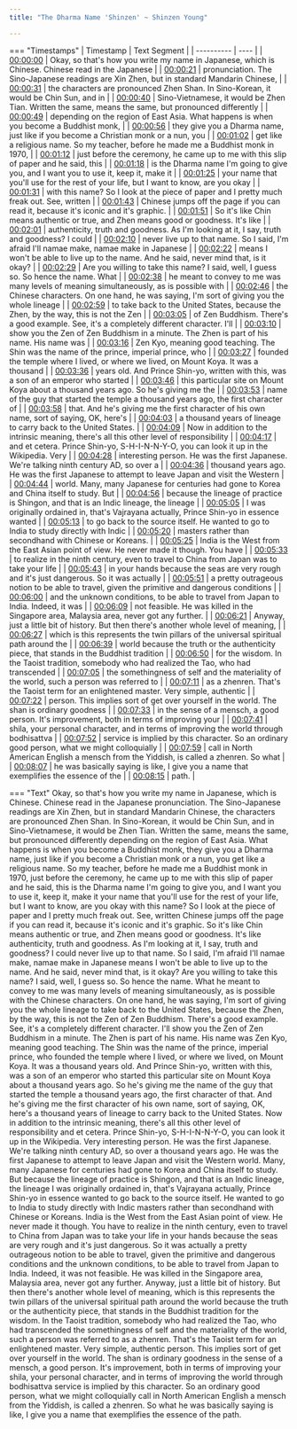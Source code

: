 ```yaml
---
title: "The Dharma Name 'Shinzen' ~ Shinzen Young"

---
```

=== "Timestamps"
    | Timestamp | Text Segment |
    | ---------- | ----  |
    | [00:00:00](https://www.youtube.com/watch?v=ri2daqYL7mU&t=0) |  Okay, so that's how you write my name in Japanese, which is Chinese. Chinese read in the Japanese |
    | [00:00:21](https://www.youtube.com/watch?v=ri2daqYL7mU&t=21) |  pronunciation. The Sino-Japanese readings are Xin Zhen, but in standard Mandarin Chinese, |
    | [00:00:31](https://www.youtube.com/watch?v=ri2daqYL7mU&t=31) |  the characters are pronounced Zhen Shan. In Sino-Korean, it would be Chin Sun, and in |
    | [00:00:40](https://www.youtube.com/watch?v=ri2daqYL7mU&t=40) |  Sino-Vietnamese, it would be Zhen Tian. Written the same, means the same, but pronounced differently |
    | [00:00:49](https://www.youtube.com/watch?v=ri2daqYL7mU&t=49) |  depending on the region of East Asia. What happens is when you become a Buddhist monk, |
    | [00:00:56](https://www.youtube.com/watch?v=ri2daqYL7mU&t=56) |  they give you a Dharma name, just like if you become a Christian monk or a nun, you |
    | [00:01:02](https://www.youtube.com/watch?v=ri2daqYL7mU&t=62) |  get like a religious name. So my teacher, before he made me a Buddhist monk in 1970, |
    | [00:01:12](https://www.youtube.com/watch?v=ri2daqYL7mU&t=72) |  just before the ceremony, he came up to me with this slip of paper and he said, this |
    | [00:01:18](https://www.youtube.com/watch?v=ri2daqYL7mU&t=78) |  is the Dharma name I'm going to give you, and I want you to use it, keep it, make it |
    | [00:01:25](https://www.youtube.com/watch?v=ri2daqYL7mU&t=85) |  your name that you'll use for the rest of your life, but I want to know, are you okay |
    | [00:01:31](https://www.youtube.com/watch?v=ri2daqYL7mU&t=91) |  with this name? So I look at the piece of paper and I pretty much freak out. See, written |
    | [00:01:43](https://www.youtube.com/watch?v=ri2daqYL7mU&t=103) |  Chinese jumps off the page if you can read it, because it's iconic and it's graphic. |
    | [00:01:51](https://www.youtube.com/watch?v=ri2daqYL7mU&t=111) |  So it's like Chin means authentic or true, and Zhen means good or goodness. It's like |
    | [00:02:01](https://www.youtube.com/watch?v=ri2daqYL7mU&t=121) |  authenticity, truth and goodness. As I'm looking at it, I say, truth and goodness? I could |
    | [00:02:10](https://www.youtube.com/watch?v=ri2daqYL7mU&t=130) |  never live up to that name. So I said, I'm afraid I'll namae make, namae make in Japanese |
    | [00:02:22](https://www.youtube.com/watch?v=ri2daqYL7mU&t=142) |  means I won't be able to live up to the name. And he said, never mind that, is it okay? |
    | [00:02:29](https://www.youtube.com/watch?v=ri2daqYL7mU&t=149) |  Are you willing to take this name? I said, well, I guess so. So hence the name. What |
    | [00:02:38](https://www.youtube.com/watch?v=ri2daqYL7mU&t=158) |  he meant to convey to me was many levels of meaning simultaneously, as is possible with |
    | [00:02:46](https://www.youtube.com/watch?v=ri2daqYL7mU&t=166) |  the Chinese characters. On one hand, he was saying, I'm sort of giving you the whole lineage |
    | [00:02:59](https://www.youtube.com/watch?v=ri2daqYL7mU&t=179) |  to take back to the United States, because the Zhen, by the way, this is not the Zen |
    | [00:03:05](https://www.youtube.com/watch?v=ri2daqYL7mU&t=185) |  of Zen Buddhism. There's a good example. See, it's a completely different character. I'll |
    | [00:03:10](https://www.youtube.com/watch?v=ri2daqYL7mU&t=190) |  show you the Zen of Zen Buddhism in a minute. The Zhen is part of his name. His name was |
    | [00:03:16](https://www.youtube.com/watch?v=ri2daqYL7mU&t=196) |  Zen Kyo, meaning good teaching. The Shin was the name of the prince, imperial prince, who |
    | [00:03:27](https://www.youtube.com/watch?v=ri2daqYL7mU&t=207) |  founded the temple where I lived, or where we lived, on Mount Koya. It was a thousand |
    | [00:03:36](https://www.youtube.com/watch?v=ri2daqYL7mU&t=216) |  years old. And Prince Shin-yo, written with this, was a son of an emperor who started |
    | [00:03:46](https://www.youtube.com/watch?v=ri2daqYL7mU&t=226) |  this particular site on Mount Koya about a thousand years ago. So he's giving me the |
    | [00:03:53](https://www.youtube.com/watch?v=ri2daqYL7mU&t=233) |  name of the guy that started the temple a thousand years ago, the first character of |
    | [00:03:58](https://www.youtube.com/watch?v=ri2daqYL7mU&t=238) |  that. And he's giving me the first character of his own name, sort of saying, OK, here's |
    | [00:04:03](https://www.youtube.com/watch?v=ri2daqYL7mU&t=243) |  a thousand years of lineage to carry back to the United States. |
    | [00:04:09](https://www.youtube.com/watch?v=ri2daqYL7mU&t=249) |  Now in addition to the intrinsic meaning, there's all this other level of responsibility |
    | [00:04:17](https://www.youtube.com/watch?v=ri2daqYL7mU&t=257) |  and et cetera. Prince Shin-yo, S-H-I-N-N-Y-O, you can look it up in the Wikipedia. Very |
    | [00:04:28](https://www.youtube.com/watch?v=ri2daqYL7mU&t=268) |  interesting person. He was the first Japanese. We're talking ninth century AD, so over a |
    | [00:04:36](https://www.youtube.com/watch?v=ri2daqYL7mU&t=276) |  thousand years ago. He was the first Japanese to attempt to leave Japan and visit the Western |
    | [00:04:44](https://www.youtube.com/watch?v=ri2daqYL7mU&t=284) |  world. Many, many Japanese for centuries had gone to Korea and China itself to study. But |
    | [00:04:56](https://www.youtube.com/watch?v=ri2daqYL7mU&t=296) |  because the lineage of practice is Shingon, and that is an Indic lineage, the lineage |
    | [00:05:05](https://www.youtube.com/watch?v=ri2daqYL7mU&t=305) |  I was originally ordained in, that's Vajrayana actually, Prince Shin-yo in essence wanted |
    | [00:05:13](https://www.youtube.com/watch?v=ri2daqYL7mU&t=313) |  to go back to the source itself. He wanted to go to India to study directly with Indic |
    | [00:05:20](https://www.youtube.com/watch?v=ri2daqYL7mU&t=320) |  masters rather than secondhand with Chinese or Koreans. |
    | [00:05:25](https://www.youtube.com/watch?v=ri2daqYL7mU&t=325) |  India is the West from the East Asian point of view. He never made it though. You have |
    | [00:05:33](https://www.youtube.com/watch?v=ri2daqYL7mU&t=333) |  to realize in the ninth century, even to travel to China from Japan was to take your life |
    | [00:05:43](https://www.youtube.com/watch?v=ri2daqYL7mU&t=343) |  in your hands because the seas are very rough and it's just dangerous. So it was actually |
    | [00:05:51](https://www.youtube.com/watch?v=ri2daqYL7mU&t=351) |  a pretty outrageous notion to be able to travel, given the primitive and dangerous conditions |
    | [00:06:00](https://www.youtube.com/watch?v=ri2daqYL7mU&t=360) |  and the unknown conditions, to be able to travel from Japan to India. Indeed, it was |
    | [00:06:09](https://www.youtube.com/watch?v=ri2daqYL7mU&t=369) |  not feasible. He was killed in the Singapore area, Malaysia area, never got any further. |
    | [00:06:21](https://www.youtube.com/watch?v=ri2daqYL7mU&t=381) |  Anyway, just a little bit of history. But then there's another whole level of meaning, |
    | [00:06:27](https://www.youtube.com/watch?v=ri2daqYL7mU&t=387) |  which is this represents the twin pillars of the universal spiritual path around the |
    | [00:06:39](https://www.youtube.com/watch?v=ri2daqYL7mU&t=399) |  world because the truth or the authenticity piece, that stands in the Buddhist tradition |
    | [00:06:50](https://www.youtube.com/watch?v=ri2daqYL7mU&t=410) |  for the wisdom. In the Taoist tradition, somebody who had realized the Tao, who had transcended |
    | [00:07:05](https://www.youtube.com/watch?v=ri2daqYL7mU&t=425) |  the somethingness of self and the materiality of the world, such a person was referred to |
    | [00:07:11](https://www.youtube.com/watch?v=ri2daqYL7mU&t=431) |  as a zhenren. That's the Taoist term for an enlightened master. Very simple, authentic |
    | [00:07:22](https://www.youtube.com/watch?v=ri2daqYL7mU&t=442) |  person. This implies sort of get over yourself in the world. The shan is ordinary goodness |
    | [00:07:33](https://www.youtube.com/watch?v=ri2daqYL7mU&t=453) |  in the sense of a mensch, a good person. It's improvement, both in terms of improving your |
    | [00:07:41](https://www.youtube.com/watch?v=ri2daqYL7mU&t=461) |  shila, your personal character, and in terms of improving the world through bodhisattva |
    | [00:07:52](https://www.youtube.com/watch?v=ri2daqYL7mU&t=472) |  service is implied by this character. So an ordinary good person, what we might colloquially |
    | [00:07:59](https://www.youtube.com/watch?v=ri2daqYL7mU&t=479) |  call in North American English a mensch from the Yiddish, is called a zhenren. So what |
    | [00:08:07](https://www.youtube.com/watch?v=ri2daqYL7mU&t=487) |  he was basically saying is like, I give you a name that exemplifies the essence of the |
    | [00:08:15](https://www.youtube.com/watch?v=ri2daqYL7mU&t=495) |  path. |

=== "Text"
     Okay, so that's how you write my name in Japanese, which is Chinese. Chinese read in the Japanese pronunciation. The Sino-Japanese readings are Xin Zhen, but in standard Mandarin Chinese, the characters are pronounced Zhen Shan. In Sino-Korean, it would be Chin Sun, and in Sino-Vietnamese, it would be Zhen Tian. Written the same, means the same, but pronounced differently depending on the region of East Asia. What happens is when you become a Buddhist monk, they give you a Dharma name, just like if you become a Christian monk or a nun, you get like a religious name. So my teacher, before he made me a Buddhist monk in 1970, just before the ceremony, he came up to me with this slip of paper and he said, this is the Dharma name I'm going to give you, and I want you to use it, keep it, make it your name that you'll use for the rest of your life, but I want to know, are you okay with this name? So I look at the piece of paper and I pretty much freak out. See, written Chinese jumps off the page if you can read it, because it's iconic and it's graphic. So it's like Chin means authentic or true, and Zhen means good or goodness. It's like authenticity, truth and goodness. As I'm looking at it, I say, truth and goodness? I could never live up to that name. So I said, I'm afraid I'll namae make, namae make in Japanese means I won't be able to live up to the name. And he said, never mind that, is it okay? Are you willing to take this name? I said, well, I guess so. So hence the name. What he meant to convey to me was many levels of meaning simultaneously, as is possible with the Chinese characters. On one hand, he was saying, I'm sort of giving you the whole lineage to take back to the United States, because the Zhen, by the way, this is not the Zen of Zen Buddhism. There's a good example. See, it's a completely different character. I'll show you the Zen of Zen Buddhism in a minute. The Zhen is part of his name. His name was Zen Kyo, meaning good teaching. The Shin was the name of the prince, imperial prince, who founded the temple where I lived, or where we lived, on Mount Koya. It was a thousand years old. And Prince Shin-yo, written with this, was a son of an emperor who started this particular site on Mount Koya about a thousand years ago. So he's giving me the name of the guy that started the temple a thousand years ago, the first character of that. And he's giving me the first character of his own name, sort of saying, OK, here's a thousand years of lineage to carry back to the United States. Now in addition to the intrinsic meaning, there's all this other level of responsibility and et cetera. Prince Shin-yo, S-H-I-N-N-Y-O, you can look it up in the Wikipedia. Very interesting person. He was the first Japanese. We're talking ninth century AD, so over a thousand years ago. He was the first Japanese to attempt to leave Japan and visit the Western world. Many, many Japanese for centuries had gone to Korea and China itself to study. But because the lineage of practice is Shingon, and that is an Indic lineage, the lineage I was originally ordained in, that's Vajrayana actually, Prince Shin-yo in essence wanted to go back to the source itself. He wanted to go to India to study directly with Indic masters rather than secondhand with Chinese or Koreans. India is the West from the East Asian point of view. He never made it though. You have to realize in the ninth century, even to travel to China from Japan was to take your life in your hands because the seas are very rough and it's just dangerous. So it was actually a pretty outrageous notion to be able to travel, given the primitive and dangerous conditions and the unknown conditions, to be able to travel from Japan to India. Indeed, it was not feasible. He was killed in the Singapore area, Malaysia area, never got any further. Anyway, just a little bit of history. But then there's another whole level of meaning, which is this represents the twin pillars of the universal spiritual path around the world because the truth or the authenticity piece, that stands in the Buddhist tradition for the wisdom. In the Taoist tradition, somebody who had realized the Tao, who had transcended the somethingness of self and the materiality of the world, such a person was referred to as a zhenren. That's the Taoist term for an enlightened master. Very simple, authentic person. This implies sort of get over yourself in the world. The shan is ordinary goodness in the sense of a mensch, a good person. It's improvement, both in terms of improving your shila, your personal character, and in terms of improving the world through bodhisattva service is implied by this character. So an ordinary good person, what we might colloquially call in North American English a mensch from the Yiddish, is called a zhenren. So what he was basically saying is like, I give you a name that exemplifies the essence of the path.